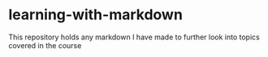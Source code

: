 # learning-with-markdown
This repository holds any markdown I have made to further look into topics covered in the course
